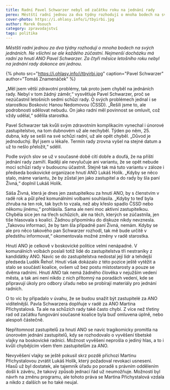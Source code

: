 ```yaml
---
title: Radní Pavel Schwarzer nebyl od začátku roku na jednání rady
perex: Městští radní jednou za dva týdny rozhodují o mnoha bodech na svých jednáních. Ne všichni se ale každého zúčastní. Nejmenší docházku má radní za hnutí ANO Pavel Schwarzer.
cover-photo: https://i.ohlasy.info/i/tbyirbi.jpg
author: Marek Osouch
category: zpravodajství
tags: politika
---
```


*Městští radní jednou za dva týdny rozhodují o mnoha bodech na svých jednáních. Ne všichni se ale každého zúčastní. Nejmenší docházku má radní za hnutí ANO Pavel Schwarzer. Za čtyři měsíce letošního roku nebyl na jednání rady dokonce ani jednou.*

{% photo src="https://i.ohlasy.info/i/tbyirbi.jpg" caption="Pavel Schwarzer" author="Tomáš Znamenáček" %}

„Měl jsem větší zdravotní problémy, tak proto jsem chyběl na jednáních rady. Nebyl v tom žádný záměr,“ vysvětluje Pavel Schwarzer, proč se nezúčastnil letošních sedmi schůzí rady. O svých problémech jednal i se starostkou Boskovic Hanou Nedomovou (ČSSD). „Řešili jsme to, ale podrobnosti sdělovat nebudu. On jako radní měl povinnost se omluvit, což vždy udělal,“ sdělila starostka.

Pavel Schwarzer tak kvůli svým zdravotním komplikacím vynechal i únorové zastupitelstvo, na tom dubnovém už ale nechyběl. Týden po něm, 25. dubna, kdy se sešli na své schůzi radní, už ale opět chyběl. „Důvod je jednoduchý. Byl jsem u lékaře. Termín rady zrovna vyšel na stejné datum a už to nešlo přeložit,“ sdělil.

Podle svých slov se už v současné době cítí dobře a doufá, že na příští jednání rady zamíří. Raději ale nevylučuje ani variantu, že se opět nebude moci schůzí rady v budoucnu účastnit. Stejně tak má tuto variantu v záloze i předseda boskovické organizace hnutí ANO Lukáš Holík. „Kdyby se něco stalo, máme variantu, že by zůstal jen jako zastupitel a do rady by šla paní Živná,“ doplnil Lukáš Holík.

Sáša Živná, která je dnes jen zastupitelkou za hnutí ANO, by s členstvím v radě rok a půl před komunálními volbami souhlasila. „Kdyby to teď byla zhruba na ten rok, tak bych to vzala, než aby křeslo spadlo ČSSD nebo někomu jinému,“ prohlásila. Sama ale není moc aktivní zastupitelkou. Chyběla sice jen na třech schůzích, ale na těch, kterých se zúčastnila, jen tiše hlasovala s koalicí. Žádnou připomínku do diskuze nikdy nevznesla. „Takovou informaci, že by tam šla případně paní Živná, nemám. Kdyby se ale pro něco takového pan Schwarzer rozhodl, tak mě bude určitě v předstihu informovat,“ okomentovala možné změny v radě starostka.

Hnutí ANO je celkově v boskovické politice velmi nenápadné. V komunálních volbách poslali totiž lidé do zastupitelstva tři nestraníky z kandidátky ANO. Navíc se do zastupitelstva nedostal její lídr a tehdejší předseda Luděk Řehoř. Hnutí však dokázalo z této pozice ještě vytěžit a stalo se součástí koalice, ovšem už bez postu místostarosty a pouze se dvěma radními. Hnutí ANO tak nemá žádného člověka v nejužším vedení města, a tak ani není nikdo z nich přítomný na poradách vedení, kde se připravují úkoly pro odbory úřadu nebo se probírají materiály pro jednání radních.

O to víc by připadalo v úvahu, že se budou snažit být zastupitelé za ANO viditelnější. Pavla Schwarzera doplňuje v radě za ANO Martina Přichystalová. Ta ale na schůzích rady také často chybí. Z více než třetiny rad od začátku fungování současné koalice byla buď omluvena úplně, nebo alespoň částečně.

Nepřítomnost zastupitelů za hnutí ANO se navíc tragikomicky promítla na únorovém jednání zastupitelů, kdy se rozhodovalo o vyvěšení tibetské vlajky na boskovické radnici. Možnost vyvěšení neprošla o jediný hlas, a to i kvůli chybějícím všem třem zastupitelům za ANO.

Nevyvěšení vlajky se ještě pokusil skrz pozdě příchozí Martinu Přichystalovou zvrátit Lukáš Holík, který požadoval revokaci usnesení. Hlasů už byl dostatek, ale tajemník úřadu po poradě s právním oddělením došli k závěru, že takový způsob jednací řád už neumožňuje. Možností byl návrh na změnu programu, ale tohoto práva se Martina Přichystalová vzdala a nikdo z dalších se ho také neujal.
